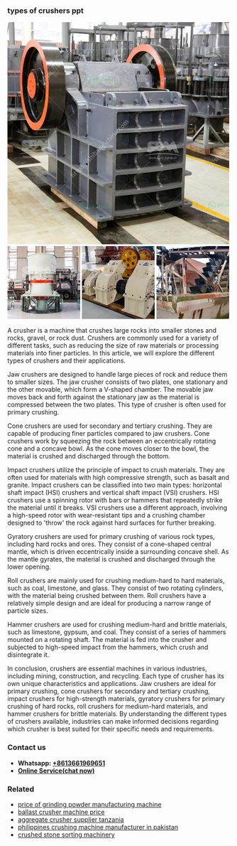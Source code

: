 <h3>types of crushers ppt</h3><img src='1708587472.jpg' alt=''><p>A crusher is a machine that crushes large rocks into smaller stones and rocks, gravel, or rock dust. Crushers are commonly used for a variety of different tasks, such as reducing the size of raw materials or processing materials into finer particles. In this article, we will explore the different types of crushers and their applications.</p><p>Jaw crushers are designed to handle large pieces of rock and reduce them to smaller sizes. The jaw crusher consists of two plates, one stationary and the other movable, which form a V-shaped chamber. The movable jaw moves back and forth against the stationary jaw as the material is compressed between the two plates. This type of crusher is often used for primary crushing.</p><p>Cone crushers are used for secondary and tertiary crushing. They are capable of producing finer particles compared to jaw crushers. Cone crushers work by squeezing the rock between an eccentrically rotating cone and a concave bowl. As the cone moves closer to the bowl, the material is crushed and discharged through the bottom.</p><p>Impact crushers utilize the principle of impact to crush materials. They are often used for materials with high compressive strength, such as basalt and granite. Impact crushers can be classified into two main types: horizontal shaft impact (HSI) crushers and vertical shaft impact (VSI) crushers. HSI crushers use a spinning rotor with bars or hammers that repeatedly strike the material until it breaks. VSI crushers use a different approach, involving a high-speed rotor with wear-resistant tips and a crushing chamber designed to 'throw' the rock against hard surfaces for further breaking.</p><p>Gyratory crushers are used for primary crushing of various rock types, including hard rocks and ores. They consist of a cone-shaped central mantle, which is driven eccentrically inside a surrounding concave shell. As the mantle gyrates, the material is crushed and discharged through the lower opening.</p><p>Roll crushers are mainly used for crushing medium-hard to hard materials, such as coal, limestone, and glass. They consist of two rotating cylinders, with the material being crushed between them. Roll crushers have a relatively simple design and are ideal for producing a narrow range of particle sizes.</p><p>Hammer crushers are used for crushing medium-hard and brittle materials, such as limestone, gypsum, and coal. They consist of a series of hammers mounted on a rotating shaft. The material is fed into the crusher and subjected to high-speed impact from the hammers, which crush and disintegrate it.</p><p>In conclusion, crushers are essential machines in various industries, including mining, construction, and recycling. Each type of crusher has its own unique characteristics and applications. Jaw crushers are ideal for primary crushing, cone crushers for secondary and tertiary crushing, impact crushers for high-strength materials, gyratory crushers for primary crushing of hard rocks, roll crushers for medium-hard materials, and hammer crushers for brittle materials. By understanding the different types of crushers available, industries can make informed decisions regarding which crusher is best suited for their specific needs and requirements.</p><h3>Contact us</h3><ul><li><strong>Whatsapp:&nbsp;<a href="https://wa.me/8613661969651">+8613661969651</a></strong></li><li><a href="https://swt.shibang-china.com/?git&amp;zhl&amp;types of crushers ppt"><strong>Online Service(chat now)</strong></a></li></ul><h3>Related</h3><ul><li><a href='price of grinding powder manufacturing machine.md'>price of grinding powder manufacturing machine</a></li><li><a href='ballast crusher machine price.md'>ballast crusher machine price</a></li><li><a href='aggregate crusher supplier tanzania.md'>aggregate crusher supplier tanzania</a></li><li><a href='philippines crushing machine manufacturer in pakistan.md'>philippines crushing machine manufacturer in pakistan</a></li><li><a href='crushed stone sorting machinery.md'>crushed stone sorting machinery</a></li></ul>